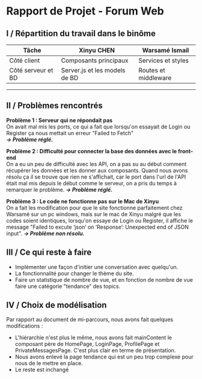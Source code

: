 # Rapport de Projet - Forum Web

## I / Répartition du travail dans le binôme

| Tâche                     | Xinyu CHEN                         | Warsamé Ismail                  |
|---------------------------|------------------------------------|---------------------------------|
| Côté client               | Composants principaux              | Services et styles              |
| Côté serveur et BD        | Server.js et les models de BD      | Routes et middleware            |

---

## II / Problèmes rencontrés

**Problème 1 : Serveur qui ne répondait pas**  
On avait mal mis les ports, ce qui a fait que lorsqu'on essayait de Login ou Register ça nous mettait un erreur "Failed to Fetch"  
***-> Problème réglé.***

**Problème 2 : Difficulté pour connecter la base des données avec le front-end**  
On a eu un peu de difficulté avec les API, on a pas su au début comment récupérer les données et les donner aux composants. Quand nous avons résolu ça il se trouve que rien ne s'affichait, car le port dans l'url de l'API était mal mis depuis le début comme le serveur, on a pris du temps à remarquer le problème. 
***-> Problème réglé.***

**Problème 3 : Le code ne fonctionne pas sur le Mac de Xinyu**  
On a fait les modification pour que le site fonctionne parfaitement chez Warsamé sur un pc windows, mais sur le mac de Xinyu malgré que les codes soient identiques, lorsqu'on essaye de Login ou Register, il affiche le message "Failed to excute ‘json’ on ‘Response’: Unexpected end of JSON input". 
***-> Problème non résolu.***

## III / Ce qui reste à faire

- Implémenter une façon d'initier une conversation avec quelqu'un.
- La fonctionnalité pour changer le thème du site.
- Faire un statistique de nombre de vue, et en fonction de nombre de vue faire une catégorie "tendance" des topics.

## IV / Choix de modélisation

Par rapport au document de mi-parcours, nous avons fait quelques modifications : 

- L'hiérarchie n'est plus le même, nous avons fait mainContent le composant père de HomePage, LoginPage, ProfilePage et PrivateMessagesPage. C'est plus clair en terme de présentation.
- Nous avons enlevé la page tendance qui est un peu trop complexe pour nous de le mettre en place.
- Le reste est inchangé